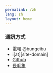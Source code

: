 ```yaml
---
permalink: /zh
lang: zh
layout: home
---
```


### 通訊方式

- 電報 @bungeibu
- i[at][site-domain]
- [Github](https://github.com/Brethland)
- [長毛象](https://mathstodon.xyz/@Brethland)

